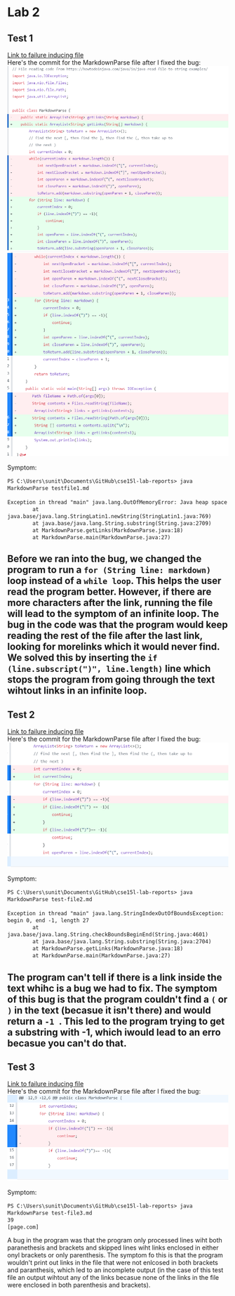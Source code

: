 # Lab 2
## Test 1 
[Link to failure inducing file](https://github.com/shreyagupta112/cse15l-lab-reports/blob/main/testfile1.md) <br>
Here's the commit for the MarkdownParse file after I fixed the bug:
![Image](test11.png)
![Image](test12.png)

Symptom: 
```
PS C:\Users\sunit\Documents\GitHub\cse15l-lab-reports> java MarkdownParse testfile1.md

Exception in thread "main" java.lang.OutOfMemoryError: Java heap space
        at java.base/java.lang.StringLatin1.newString(StringLatin1.java:769)
        at java.base/java.lang.String.substring(String.java:2709)
        at MarkdownParse.getLinks(MarkdownParse.java:18)
        at MarkdownParse.main(MarkdownParse.java:27)
```
Before we ran into the bug, we changed the program to run a `for (String line: markdown)` loop instead of a `while loop`.  This helps the user read the program better.  However, if there are more characters after the link, running the file will lead to the symptom of an infinite loop.  The bug in the code was that the program would keep reading the rest of the file after the last link, looking for morelinks which it would never find.  We solved this by inserting the `if (line.subscript(")", line.length)` line which stops the program from going through the text wihtout links in an infinite loop.
---
## Test 2 
[Link to failure inducing file](https://github.com/shreyagupta112/cse15l-lab-reports/blob/main/test-file2.md) <br>
Here's the commit for the MarkdownParse file after I fixed the bug:
![Image](test2.png)

Symptom:
```
PS C:\Users\sunit\Documents\GitHub\cse15l-lab-reports> java MarkdownParse test-file2.md

Exception in thread "main" java.lang.StringIndexOutOfBoundsException: begin 0, end -1, length 27
        at java.base/java.lang.String.checkBoundsBeginEnd(String.java:4601)
        at java.base/java.lang.String.substring(String.java:2704)
        at MarkdownParse.getLinks(MarkdownParse.java:18)
        at MarkdownParse.main(MarkdownParse.java:27)
```
The program can't tell if there is a link inside the text whihc is a bug we had to fix.  The symptom of this bug is that the program couldn't find a `(` or `)` in the text (becasue it isn't there) and would return a `-1 `.  This led to the program trying to get a substring with -1, which iwould lead to an erro becasue you can't do that.
---
## Test 3 
[Link to failure inducing file](https://github.com/shreyagupta112/cse15l-lab-reports/blob/main/testfile3.md) <br>
Here's the commit for the MarkdownParse file after I fixed the bug:
![Image](test3.png)

Symptom:
```
PS C:\Users\sunit\Documents\GitHub\cse15l-lab-reports> java MarkdownParse test-file3.md
39 
[page.com]
```

A bug in the program was that the program only processed lines wiht both paranethesis and brackets and skipped lines wiht links enclosed in either onyl brackets or only parenthesis.  The symptom fo this is that the program wouldn't print out links in the file that were not enlcosed in both brackets and paranthesis, which led to an incomplete output (in the case of this test file an output wihtout any of the links becasue none of the links in the file were enclosed in both parenthesis and brackets).

